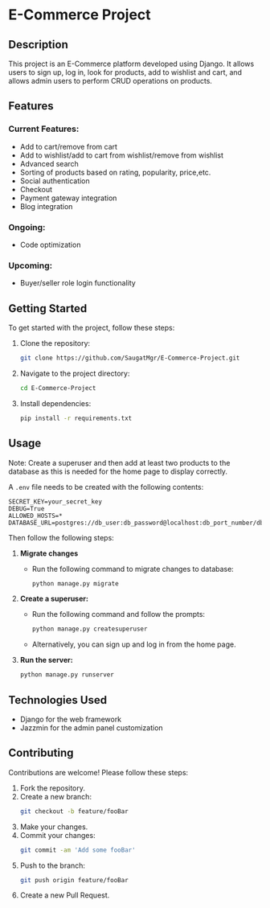 # E-Commerce Project

## Description
This project is an E-Commerce platform developed using Django. It allows users to sign up, log in, look for products, add to wishlist and cart, and allows admin users to perform CRUD operations on products.

## Features

### Current Features:
- Add to cart/remove from cart
- Add to wishlist/add to cart from wishlist/remove from wishlist
- Advanced search
- Sorting of products based on rating, popularity, price,etc.
- Social authentication
- Checkout
- Payment gateway integration
- Blog integration

### Ongoing:
- Code optimization

### Upcoming:
- Buyer/seller role login functionality

## Getting Started

To get started with the project, follow these steps:

1. Clone the repository:
    ```bash
    git clone https://github.com/SaugatMgr/E-Commerce-Project.git
    ```
2. Navigate to the project directory:
    ```bash
    cd E-Commerce-Project
    ```
3. Install dependencies:
    ```bash
    pip install -r requirements.txt
    ```

## Usage
Note: Create a superuser and then add at least two products to the database as this is needed for the home page to display correctly.

A `.env` file needs to be created with the following contents:
```env
SECRET_KEY=your_secret_key
DEBUG=True
ALLOWED_HOSTS=*
DATABASE_URL=postgres://db_user:db_password@localhost:db_port_number/db_name
```

Then follow the following steps:
1. **Migrate changes**
   - Run the following command to migrate changes to database:
      ```bash
      python manage.py migrate
      ```
2. **Create a superuser:**
    - Run the following command and follow the prompts:
        ```bash
        python manage.py createsuperuser
        ```
    - Alternatively, you can sign up and log in from the home page.

3. **Run the server:**
    ```bash
    python manage.py runserver
    ```

## Technologies Used

- Django for the web framework
- Jazzmin for the admin panel customization

## Contributing

Contributions are welcome! Please follow these steps:

1. Fork the repository.
2. Create a new branch:
    ```bash
    git checkout -b feature/fooBar
    ```
3. Make your changes.
4. Commit your changes:
    ```bash
    git commit -am 'Add some fooBar'
    ```
5. Push to the branch:
    ```bash
    git push origin feature/fooBar
    ```
6. Create a new Pull Request.
